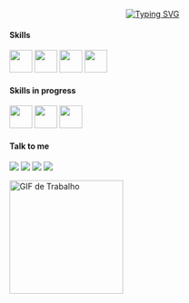 <div align="center">
          
[![Typing SVG](https://readme-typing-svg.herokuapp.com/?color=b3b3b3&size=32&center=true&vCenter=true&width=600&lines=Hello+World,+I'm+Renan+Toporoff;but+you+can+call+me+Nano;Welcome+to+my+dungeon!+🔥+🏰+🔥)](https://git.io/typing-svg) 

</div>


<div align="left">       

          
#### Skills

<img src="https://cdn.jsdelivr.net/gh/devicons/devicon/icons/html5/html5-plain-wordmark.svg" width="40" height="40" />   <img src="https://cdn.jsdelivr.net/gh/devicons/devicon/icons/css3/css3-plain-wordmark.svg" width="40" height="40" />  <img src="https://cdn.jsdelivr.net/gh/devicons/devicon/icons/javascript/javascript-plain.svg" width="40" height="40" />   <img src="https://cdn.jsdelivr.net/gh/devicons/devicon/icons/git/git-plain-wordmark.svg" width="40" height="40" />           
     

#### Skills in progress

<img src="https://cdn.jsdelivr.net/gh/devicons/devicon/icons/react/react-original-wordmark.svg" width="40" height="40" /> <img src="https://cdn.jsdelivr.net/gh/devicons/devicon/icons/tailwindcss/tailwindcss-plain.svg" width="40" height="40" /> <img src="https://cdn.jsdelivr.net/gh/devicons/devicon/icons/python/python-original-wordmark.svg" width="40" height="40" />


#### Talk to me

<a href="https://instagram.com/nanoroff" target="_blank"><img loading="lazy" src="https://img.shields.io/badge/-Instagram-%23E4405F?style=for-the-badge&logo=instagram&logoColor=white" target="_blank"></a>
<a href="https://www.twitch.tv/nanoroff" target="_blank"><img loading="lazy" src="https://img.shields.io/badge/Twitch-9146FF?style=for-the-badge&logo=twitch&logoColor=white" target="_blank"></a>
<a href = "mailto:renan.toporoff@gmail.com"><img loading="lazy" src="https://img.shields.io/badge/Gmail-D14836?style=for-the-badge&logo=gmail&logoColor=white" target="_blank"></a>
<a href="https://www.linkedin.com/in/rtoporoff" target="_blank"><img loading="lazy" src="https://img.shields.io/badge/-LinkedIn-%230077B5?style=for-the-badge&logo=linkedin&logoColor=white" target="_blank"></a>   
          
<img src="https://media.giphy.com/media/ADD4w6XgqLBJohQdBK/giphy.gif" alt="GIF de Trabalho" width="200" height="200">



</div>
<!--
<div>
<a href="https://github.com/rtoporoff">
<img loading="lazy" height="180em" src="https://github-readme-stats.vercel.app/api/top-langs/?username=rtoporoff&layout=compact&langs_count=7&theme=dracula"/>
  <br>
<img loading="lazy" height="180em" src="https://github-readme-stats.vercel.app/api?username=rtoporoff&show_icons=true&theme=dracula&include_all_commits=true&count_private=true"/>
</div>  -->
